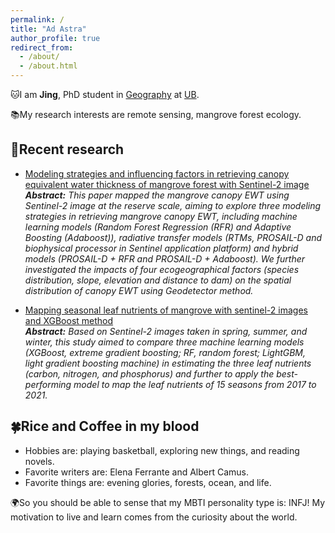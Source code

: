 ```yaml
---
permalink: /
title: "Ad Astra"
author_profile: true
redirect_from: 
  - /about/
  - /about.html
---
```


🐱I am <strong>Jing</strong>, PhD student in [Geography](https://www.buffalo.edu/cas/geography.html) at [UB](https://www.buffalo.edu/).

📚My research interests are remote sensing, mangrove forest ecology.

🌲Recent research
---------------
* [Modeling strategies and influencing factors in retrieving canopy equivalent water thickness of mangrove forest with Sentinel-2 image](https://www-sciencedirect-com.gate.lib.buffalo.edu/science/article/pii/S1470160X23016394)\
*<strong>Abstract:</strong> This paper mapped the mangrove canopy EWT using Sentinel-2 image at the reserve scale, aiming to explore three modeling strategies in retrieving mangrove canopy EWT, including machine learning models (Random Forest Regression (RFR) and Adaptive Boosting (Adaboost)), radiative transfer models (RTMs, PROSAIL-D and biophysical processor in Sentinel application platform) and hybrid models (PROSAIL-D + RFR and PROSAIL-D + Adaboost). We further investigated the impacts of four ecogeographical factors (species distribution, slope, elevation and distance to dam) on the spatial distribution of canopy EWT using Geodetector method.*

* [Mapping seasonal leaf nutrients of mangrove with sentinel-2 images and XGBoost method](https://www.mdpi.com/2072-4292/14/15/3679)\
*<strong>Abstract:</strong> Based on Sentinel-2 images taken in spring, summer, and winter, this study aimed to compare three machine learning models (XGBoost, extreme gradient boosting; RF, random forest; LightGBM, light gradient boosting machine) in estimating the three leaf nutrients (carbon, nitrogen, and phosphorus) and further to apply the best-performing model to map the leaf nutrients of 15 seasons from 2017 to 2021.*

🍀Rice and Coffee in my blood
---------------
* Hobbies are: playing basketball, exploring new things, and reading novels.
* Favorite writers are: Elena Ferrante and Albert Camus.
* Favorite things are: evening glories, forests, ocean, and life.

🌍So you should be able to sense that my MBTI personality type is: INFJ! My motivation to live and learn comes from the curiosity about the world.

